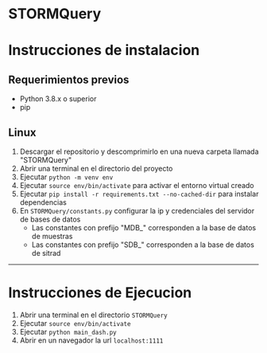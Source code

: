 # STORMQuery
# Instrucciones de instalacion
## Requerimientos previos
- Python 3.8.x o superior
- pip

## Linux
1. Descargar el repositorio y descomprimirlo en una nueva carpeta llamada "STORMQuery"
2. Abrir una terminal en el directorio del proyecto
3. Ejecutar `python -m venv env`
4. Ejecutar `source env/bin/activate` para activar el entorno virtual creado
5. Ejecutar `pip install -r requirements.txt --no-cached-dir` para instalar dependencias
6. En `STORMQuery/constants.py` configurar la ip y credenciales del servidor de bases de datos
    + Las constantes con prefijo "MDB_" corresponden a la base de datos de muestras
    + Las constantes con prefijo "SDB_" corresponden a la base de datos de sitrad
---
# Instrucciones de Ejecucion
1. Abrir una terminal en el directorio `STORMQuery`
2. Ejecutar `source env/bin/activate`
3. Ejecutar `python main_dash.py`
4. Abrir en un navegador la url `localhost:1111`
